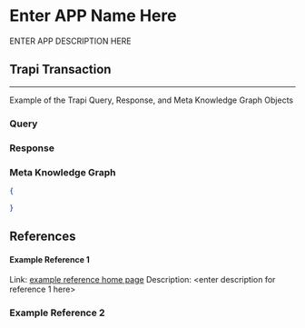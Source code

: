 # Enter APP Name Here
ENTER APP DESCRIPTION HERE

## Trapi Transaction
------------------------------------------------------------------------

Example of the Trapi Query, Response, and Meta Knowledge Graph Objects
### Query
<!-- create a query example for every supported query type in the meta knowledge graph for this app -->
<!-- ```jsonc
// query object
// reference: https://github.com/NCATSTranslator/ReasonerAPI#message
{
  // message object
  // reference: https://github.com/NCATSTranslator/ReasonerAPI/blob/master/docs/reference.md#message-
  "message": {
    // query graph object
    // reference: https://github.com/NCATSTranslator/ReasonerAPI/blob/master/docs/reference.md#querygraph-
    "query_graph": {
      // nodes field
      // reference: https://github.com/NCATSTranslator/ReasonerAPI/blob/master/docs/reference.md#fixed-fields-9
      "nodes": {
        // subject node subject node object
        // reference: https://github.com/NCATSTranslator/ReasonerAPI/blob/master/docs/reference.md#qnode-
        "n0": {
          // biolink concept identifier
          // reference: https://github.com/NCATSTranslator/ReasonerAPI/blob/master/docs/reference.md#fixed-fields-10
          "ids"[
            "<enter an example id here>"
          ],
          // biolink concept type
          "categories": [
            "<enter biolink category here>"
          ]
        },
        // object node for <enter biolink type here>
        "n1": {
          // biolink concept identifiers
          "ids": [
            "<enter an example id here>"
          ],
          // biolink concept types
          "categories": [
            // < enter category types here>
          ],
          // indicates that this query node MAY have multiple KnowledgeGraph Nodes bound to it within each Result.
          "is_set": false,
          // a list of constraints applied to a query node 
          "constraints": [],
        }
      },
      "edges": {
        "e0": {
          // biolink predicate types
          "predicates": [
            // <enter predicate types>
          ],
          "subject": "n0",
          "object": "n1",
          "constraints": [
            // enter edge constraints here
          ]
        }
      }
    }
  }
}
```-->

### Response
<!-- ```json
{
  
}
``` -->

### Meta Knowledge Graph
```json
{
  
}
```

## References
#### Example Reference 1
  Link: [example reference home page](www.example.com)
  Description: <enter description for reference 1 here\>
### Example Reference 2
